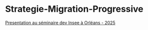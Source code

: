# Strategie-Migration-Progressive

[Presentation au séminaire dev Insee à Orléans - 2025](https://laurentc35.github.io/Strategie-Migration-Progressive)
